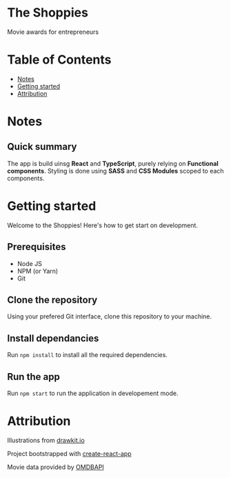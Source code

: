 # The Shoppies

Movie awards for entrepreneurs

# Table of Contents

- [Notes](#notes)
- [Getting started](#getting-started)
- [Attribution](#attribution)

# Notes

## Quick summary

The app is build uinsg **React** and **TypeScript**, purely relying on **Functional components**. Styling is done using **SASS** and **CSS Modules** scoped to each components.

# Getting started

Welcome to the Shoppies! Here's how to get start on development.

## Prerequisites

- Node JS
- NPM (or Yarn)
- Git

## Clone the repository

Using your prefered Git interface, clone this repository to your machine.

## Install dependancies

Run `npm install` to install all the required dependencies.

## Run the app

Run `npm start` to run the application in developement mode.

# Attribution

Illustrations from [drawkit.io](https://www.drawkit.io/)

Project bootstrapped with [create-react-app](https://github.com/facebook/create-react-app)

Movie data provided by [OMDBAPI](http://www.omdbapi.com/)
